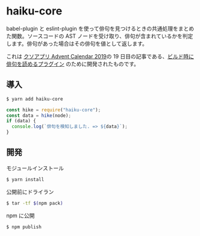 # haiku-core

babel-plugin と eslint-plugin を使って俳句を見つけるときの共通処理をまとめた関数。ソースコードの AST ノードを受け取り、俳句が含まれているかを判定します。俳句があった場合はその俳句を値として返します。

これは [クソアプリ Advent Calendar 2019](https://qiita.com/advent-calendar/2019/kuso-app)の 19 日目の記事である、[ビルド時に俳句を読めるプラグイン](https://qiita.com/sadnessOjisan/items/98619eaaef1da8d6545a) のために開発されたものです。

## 導入

```zsh
$ yarn add haiku-core
```

```ts
const hike = require("haiku-core");
const data = hike(node);
if (data) {
  console.log(`俳句を検知しました. => ${data}`);
}
```

## 開発

モジュールインストール

```zsh
$ yarn install
```

公開前にドライラン

```zsh
$ tar -tf $(npm pack)
```

npm に公開

```zsh
$ npm publish
```
